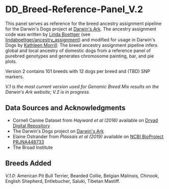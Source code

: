 # DD_Breed-Reference-Panel_V.2
This panel serves as reference for the breed ancestry assignment pipeline for the Darwin's Dogs project at [Darwin's Ark](https://github.com/DarwinsArk). The ancestry assignment code was written by [Linda Boettger](https://github.com/lindaboettger) (see [lindaboettger/ancestry_assignment](https://github.com/lindaboettger/ancestry_assignment)) and modified for usage in Darwin's Dogs by [Kathleen Morrill](https://github.com/tabbzi). The breed ancestry assignment pipeline infers global and local ancestry of domestic dogs from a reference panel of purebred genotypes and generates chromosome painting, bar, and pie plots.

Version 2 contains 101 breeds with 12 dogs per breed and (TBD) SNP markers.

_V.1 is the most current version used for Genomic Breed Mix results on the Darwin's Ark website; V.2 is in progress._

## Data Sources and Acknowledgments

- Cornell Canine Dataset from _Hayward et al (2016)_ available on [Dryad Digital Repository](https://doi.org/10.5061/dryad.266k4)
- The Darwin's Dogs project on [Darwin's Ark](https://darwinsark.org/)
- Elaine Ostrander from _Plassais et al (2019)_ available on [NCBI BioProject PRJNA448733](https://www.ncbi.nlm.nih.gov/bioproject/PRJNA448733)
- The Broad Institute

## Breeds Added

_V.1.0_: American Pit Bull Terrier, Bearded Collie, Belgian Malinois, Chinook, English Shepherd, Entlebucher, Saluki, Tibetan Mastiff.
